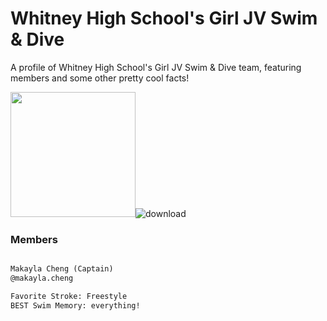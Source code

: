 # Whitney High School's Girl JV Swim & Dive

A profile of Whitney High School's Girl JV Swim & Dive team, featuring members and some other pretty cool facts!

<img src="https://user-images.githubusercontent.com/114507318/193440933-4fb8311c-7d05-4444-988a-9a322e2ad4ed.jpg" width="200" height="200">![download](https://user-images.githubusercontent.com/114507318/193441244-54376bde-b86e-47ad-9ea7-7f9b0ec25243.jpg)

### Members

```markdown

Makayla Cheng (Captain)
@makayla.cheng

Favorite Stroke: Freestyle
BEST Swim Memory: everything!
```

